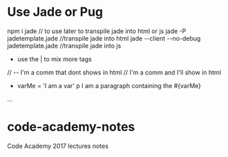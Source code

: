 # Use Jade or Pug

npm i jade // to use later to transpile jade into html or js
jade -P jadetemplate.jade //transpile jade into html
jade --client --no-debug jadetemplate.jade //transpile jade into js

- use the | to mix more tags

// -- I'm a comm that dont shows in html
//  I'm a comm and I'll show in html

- varMe = 'I am a var'
p I am a paragraph containing the #{varMe}

...

# code-academy-notes
Code Academy 2017 lectures notes
